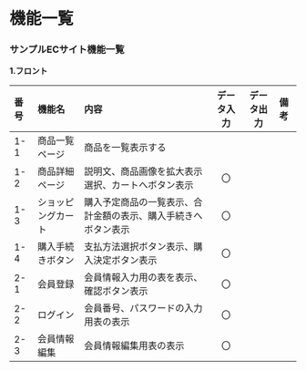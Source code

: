 # 機能一覧
### サンプルECサイト機能一覧
**1.フロント**

|番号|機能名|内容|データ入力|データ出力|備考|
|:---|:---|:---|:---:|:----:|:---|
|1-1|商品一覧ページ|商品を一覧表示する||||
|1-2|商品詳細ページ|説明文、商品画像を拡大表示<br>選択、カートへボタン表示|〇|||
|1-3|ショッピングカート|購入予定商品の一覧表示、合計金額の表示、購入手続きへボタン表示|〇|||
|1-4|購入手続きボタン|支払方法選択ボタン表示、購入決定ボタン表示|〇|||
|2-1|会員登録|会員情報入力用の表を表示、確認ボタン表示|〇|||
|2-2|ログイン|会員番号、パスワードの入力用表の表示|〇|||
|2-3|会員情報編集|会員情報編集用表の表示|〇|||
